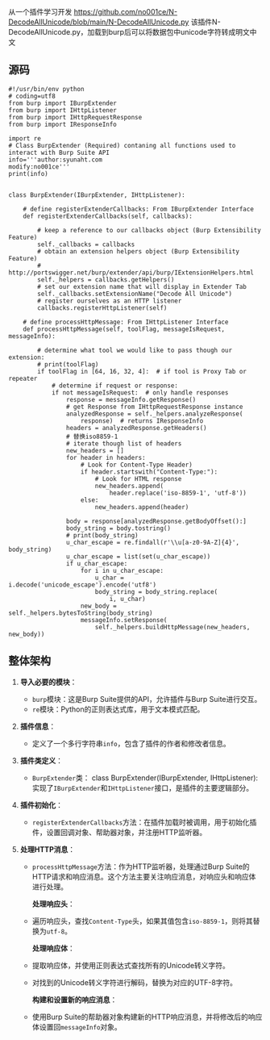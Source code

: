 从一个插件学习开发
<https://github.com/no001ce/N-DecodeAllUnicode/blob/main/N-DecodeAllUnicode.py>
该插件N-DecodeAllUnicode.py，加载到burp后可以将数据包中unicode字符转成明文中文
## **源码**
```
#!/usr/bin/env python
# coding=utf8
from burp import IBurpExtender
from burp import IHttpListener
from burp import IHttpRequestResponse
from burp import IResponseInfo

import re
# Class BurpExtender (Required) contaning all functions used to interact with Burp Suite API
info='''author:syunaht.com
modify:no001ce'''
print(info)


class BurpExtender(IBurpExtender, IHttpListener):

    # define registerExtenderCallbacks: From IBurpExtender Interface
    def registerExtenderCallbacks(self, callbacks):

        # keep a reference to our callbacks object (Burp Extensibility Feature)
        self._callbacks = callbacks
        # obtain an extension helpers object (Burp Extensibility Feature)
        # http://portswigger.net/burp/extender/api/burp/IExtensionHelpers.html
        self._helpers = callbacks.getHelpers()
        # set our extension name that will display in Extender Tab
        self._callbacks.setExtensionName("Decode All Unicode")
        # register ourselves as an HTTP listener
        callbacks.registerHttpListener(self)

    # define processHttpMessage: From IHttpListener Interface
    def processHttpMessage(self, toolFlag, messageIsRequest, messageInfo):

        # determine what tool we would like to pass though our extension:
        # print(toolFlag)
        if toolFlag in [64, 16, 32, 4]:  # if tool is Proxy Tab or repeater
            # determine if request or response:
            if not messageIsRequest:  # only handle responses
                response = messageInfo.getResponse()
                # get Response from IHttpRequestResponse instance
                analyzedResponse = self._helpers.analyzeResponse(
                    response)  # returns IResponseInfo
                headers = analyzedResponse.getHeaders()
                # 替换iso8859-1
                # iterate though list of headers
                new_headers = []
                for header in headers:
                    # Look for Content-Type Header)
                    if header.startswith("Content-Type:"):
                        # Look for HTML response
                        new_headers.append(
                            header.replace('iso-8859-1', 'utf-8'))
                    else:
                        new_headers.append(header)

                body = response[analyzedResponse.getBodyOffset():]
                body_string = body.tostring()
                # print(body_string)
                u_char_escape = re.findall(r'\\u[a-z0-9A-Z]{4}', body_string)
                u_char_escape = list(set(u_char_escape))
                if u_char_escape:
                    for i in u_char_escape:
                        u_char = i.decode('unicode_escape').encode('utf8')
                        body_string = body_string.replace(
                            i, u_char)
                    new_body = self._helpers.bytesToString(body_string)
                    messageInfo.setResponse(
                        self._helpers.buildHttpMessage(new_headers, new_body))
```
## **整体架构**


1. **导入必要的模块**：

   * `burp`模块：这是Burp Suite提供的API，允许插件与Burp Suite进行交互。
   * `re`模块：Python的正则表达式库，用于文本模式匹配。

2. **插件信息**：

   * 定义了一个多行字符串`info`，包含了插件的作者和修改者信息。

3. **插件类定义**：

   * `BurpExtender`类：
        class BurpExtender(IBurpExtender, IHttpListener):
        实现了`IBurpExtender`和`IHttpListener`接口，是插件的主要逻辑部分。

4. **插件初始化**：

   * `registerExtenderCallbacks`方法：在插件加载时被调用，用于初始化插件，设置回调对象、帮助器对象，并注册HTTP监听器。

5. **处理HTTP消息**：

   * `processHttpMessage`方法：作为HTTP监听器，处理通过Burp Suite的HTTP请求和响应消息。这个方法主要关注响应消息，对响应头和响应体进行处理。

     **处理响应头**：

   * 遍历响应头，查找`Content-Type`头，如果其值包含`iso-8859-1`，则将其替换为`utf-8`。

     **处理响应体**：

   * 提取响应体，并使用正则表达式查找所有的Unicode转义字符。
   * 对找到的Unicode转义字符进行解码，替换为对应的UTF-8字符。

     **构建和设置新的响应消息**：

   * 使用Burp Suite的帮助器对象构建新的HTTP响应消息，并将修改后的响应体设置回`messageInfo`对象。



